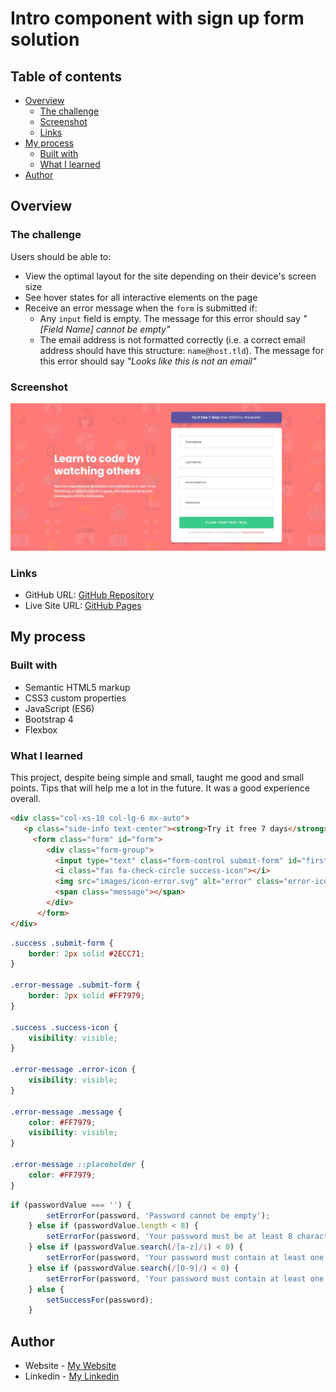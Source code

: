 # Intro component with sign up form solution

## Table of contents

- [Overview](#overview)
  - [The challenge](#the-challenge)
  - [Screenshot](#screenshot)
  - [Links](#links)
- [My process](#my-process)
  - [Built with](#built-with)
  - [What I learned](#what-i-learned)
- [Author](#author)

## Overview

### The challenge

Users should be able to:

- View the optimal layout for the site depending on their device's screen size
- See hover states for all interactive elements on the page
- Receive an error message when the `form` is submitted if:
  - Any `input` field is empty. The message for this error should say *"[Field Name] cannot be empty"*
  - The email address is not formatted correctly (i.e. a correct email address should have this structure: `name@host.tld`). The message for this error should say *"Looks like this is not an email"*

### Screenshot

![](design/form-validation.jpg)

### Links

- GitHub URL: [GitHub Repository](https://github.com/Atrin-Abbasian/intro-component-with-signup-form)
- Live Site URL: [GitHub Pages](https://atrin-abbasian.github.io/intro-component-with-signup-form)

## My process

### Built with

- Semantic HTML5 markup
- CSS3 custom properties
- JavaScript (ES6)
- Bootstrap 4
- Flexbox

### What I learned

This project, despite being simple and small, taught me good and small points. Tips that will help me a lot in the future. It was a good experience overall.

```html
<div class="col-xs-10 col-lg-6 mx-auto">
   <p class="side-info text-center"><strong>Try it free 7 days</strong> then $20/mo. thereafter</p>
     <form class="form" id="form">
        <div class="form-group">
          <input type="text" class="form-control submit-form" id="first-name" placeholder="First Name">
          <i class="fas fa-check-circle success-icon"></i>
          <img src="images/icon-error.svg" alt="error" class="error-icon">
          <span class="message"></span>
        </div>
      </form>
</div>
```
```css
.success .submit-form {
    border: 2px solid #2ECC71;
}

.error-message .submit-form {
    border: 2px solid #FF7979;
}

.success .success-icon {
    visibility: visible;
}

.error-message .error-icon {
    visibility: visible;
}

.error-message .message {
    color: #FF7979;
    visibility: visible;
}

.error-message ::placeholder {
    color: #FF7979;
}
```
```js
if (passwordValue === '') {
        setErrorFor(password, 'Password cannot be empty');
    } else if (passwordValue.length < 8) {
        setErrorFor(password, 'Your password must be at least 8 characters');
    } else if (passwordValue.search(/[a-z]/i) < 0) {
        setErrorFor(password, 'Your password must contain at least one letter');
    } else if (passwordValue.search(/[0-9]/) < 0) {
        setErrorFor(password, 'Your password must contain at least one digit');
    } else {
        setSuccessFor(password);
    }
```

## Author

- Website - [My Website](https://www.atrindev.ir)
- Linkedin - [My Linkedin](https://www.linkedin.com/in/atrindev)

